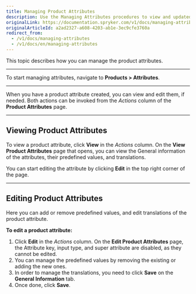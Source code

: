 ```yaml
---
title: Managing Product Attributes
description: Use the Managing Attributes procedures to view and updated product attributes in the Back Office.
originalLink: https://documentation.spryker.com/v1/docs/managing-attributes
originalArticleId: a2ad2327-a608-4203-ab1e-3ec9cfe3760a
redirect_from:
  - /v1/docs/managing-attributes
  - /v1/docs/en/managing-attributes
---
```


This topic describes how you can manage the product attributes.
***
To start managing attributes, navigate to **Products > Attributes**.
***
When you have a product attribute created, you can view and edit them, if needed. Both actions can be invoked from the _Actions_ column of the **Product Attributes** page.
***
## Viewing Product Attributes

To view a product attribute, click **View** in the _Actions_ column.
On the **View Product Attributes** page that opens, you can view the General information of the attributes, their predefined values, and translations.

You can start editing the attribute by clicking **Edit** in the top right corner of the page.
***
## Editing Product Attributes
Here you can add or remove predefined values, and edit translations of the product attribute.

**To edit a product attribute:**
1. Click **Edit** in the _Actions_ column.
    On the **Edit Product Attributes** page, the Attribute key, input type, and super attribute are disabled, as they cannot be edited.
2. You can manage the predefined values by removing the existing or adding the new ones.
3. In order to manage the translations, you need to click **Save** on the **General Information** tab.
4. Once done, click **Save**.
